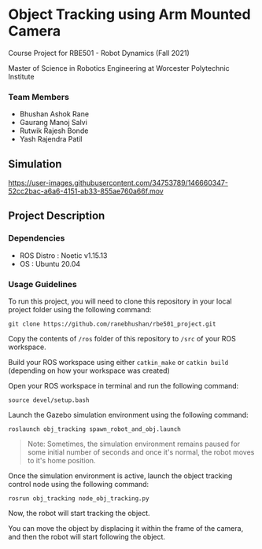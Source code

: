 # Object Tracking using Arm Mounted Camera

Course Project for RBE501 - Robot Dynamics (Fall 2021)

Master of Science in Robotics Engineering at Worcester Polytechnic Institute

### Team Members
- Bhushan Ashok Rane
- Gaurang Manoj Salvi
- Rutwik Rajesh Bonde
- Yash Rajendra Patil

## Simulation

https://user-images.githubusercontent.com/34753789/146660347-52cc2bac-a6a6-4151-ab33-855ae760a66f.mov

## Project Description

### Dependencies
- ROS Distro : Noetic v1.15.13
- OS : Ubuntu 20.04

### Usage Guidelines

To run this project, you will need to clone this repository in your local project folder using the following command:

```
git clone https://github.com/ranebhushan/rbe501_project.git
```

Copy the contents of `/ros` folder of this repository to `/src` of your ROS workspace.

Build your ROS workspace using either `catkin_make` or `catkin build` (depending on how your workspace was created) 

Open your ROS workspace in terminal and run the following command:

```
source devel/setup.bash
``` 

Launch the Gazebo simulation environment using the following command:

```
roslaunch obj_tracking spawn_robot_and_obj.launch
```
> Note: Sometimes, the simulation environment remains paused for some initial number of seconds and once it's normal, the robot moves to it's home position.

Once the simulation environment is active, launch the object tracking control node using the following command:

```
rosrun obj_tracking node_obj_tracking.py
```

Now, the robot will start tracking the object.

You can move the object by displacing it within the frame of the camera, and then the robot will start following the object.